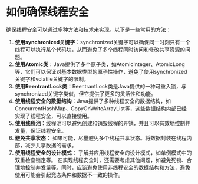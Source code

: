 # 如何确保线程安全
确保线程安全可以通过多种方法和技术来实现。以下是一些常用的方法：
1. **使用synchronized关键字**：synchronized关键字可以确保同一时刻只有一个线程可以执行某个代码块，从而避免了多个线程同时访问和修改共享资源的问题。
2. **使用Atomic类**：Java提供了多个原子类，如AtomicInteger、AtomicLong等，它们可以保证对基本数据类型的原子性操作，避免了使用synchronized关键字和volatile关键字的限制。
3. **使用ReentrantLock类**：ReentrantLock类是Java提供的一种可重入锁，与synchronized关键字类似，但它提供了更多的灵活性和功能。
4. **使用线程安全的数据结构**：Java提供了多种线程安全的数据结构，如ConcurrentHashMap、CopyOnWriteArrayList等，这些数据结构内部已经实现了线程安全，可以直接使用。
5. **使用线程池**：线程池可以避免创建和销毁线程的开销，并且可以有效地控制并发量，保证线程安全。
6. **避免共享状态**： 如果可能，尽量避免多个线程共享状态。将数据封装在线程内部，减少共享数据的需求。
7. **使用线程安全的设计模式**： 了解并应用线程安全的设计模式，如单例模式中的双重检查锁定等。
在实现线程安全时，还需要考虑其他问题，如避免死锁、合理地控制并发量等。同时，应该避免使用非线程安全的数据结构和方法，避免使用可能会引起竞态条件和数据不一致的操作。
